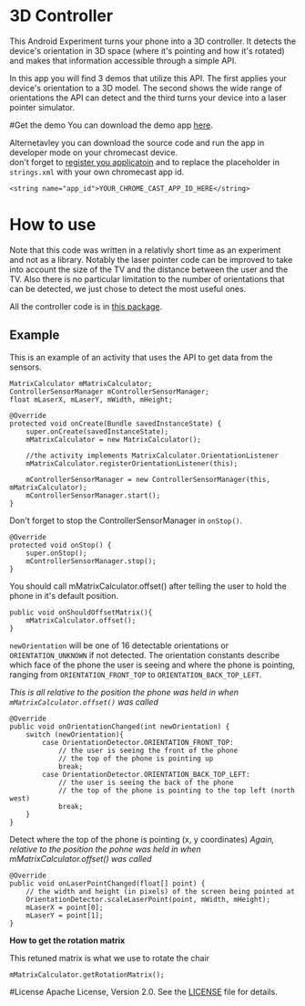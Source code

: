 # 3D Controller

This Android Experiment turns your phone into a 3D controller. It detects the device's orientation in 3D space (where it's pointing and how it's rotated) and makes that information accessible through a simple API.

In this app you will find 3 demos that utilize this API. The first applies your device's orientation to a 3D model. The second shows the wide range of orientations the API can detect and the third turns your device into a laser pointer simulator.

#Get the demo
You can download the demo app [here](https://play.google.com/store/apps/details?id=com.geomme.controller).

Alternetavley you can download the source code and run the app in developer mode on your chromecast device.  
don't forget to [register you applicatoin](https://developers.google.com/cast/docs/registration) and to replace the placeholder in `strings.xml` with your own chromecast app id.
```
<string name="app_id">YOUR_CHROME_CAST_APP_ID_HERE</string>
```

# How to use
Note that this code was written in a relativly short time as an experiment and not as a library. Notably the laser pointer code can be improved to take into account the size of the TV and the distance between the user and the TV. Also there is no particular limitation to the number of orientations that can be detected, we just chose to detect the most useful ones. 

All the controller code is in [this package](https://github.com/hatemsh/3D-controller/tree/master/app/src/main/java/com/example/controller/controller).

## Example
This is an example of an activity that uses the API to get data from the sensors.

```
MatrixCalculator mMatrixCalculator;
ControllerSensorManager mControllerSensorManager;
float mLaserX, mLaserY, mWidth, mHeight;

@Override
protected void onCreate(Bundle savedInstanceState) {
    super.onCreate(savedInstanceState);
    mMatrixCalculator = new MatrixCalculator();
    
    //the activity implements MatrixCalculator.OrientationListener
    mMatrixCalculator.registerOrientationListener(this);
    
    mControllerSensorManager = new ControllerSensorManager(this, mMatrixCalculator);
    mControllerSensorManager.start(); 
}
```

Don't forget to stop the ControllerSensorManager in `onStop()`. 
```
@Override
protected void onStop() {
    super.onStop();
    mControllerSensorManager.stop();
}
```

You should call mMatrixCalculator.offset() after telling the user to hold the phone in it's default position.
```
public void onShouldOffsetMatrix(){
    mMatrixCalculator.offset();
}
```


`newOrientation` will be one of 16 detectable orientations or `ORIENTATION_UNKNOWN` if not detected.
The orientation constants describe which face of the phone the user is seeing and where the phone is pointing,
ranging from `ORIENTATION_FRONT_TOP` to `ORIENTATION_BACK_TOP_LEFT`.  

*This is all relative to the position the phone was held in when `mMatrixCalculator.offset()` was called*
```
@Override
public void onOrientationChanged(int newOrientation) {
    switch (newOrientation){
        case OrientationDetector.ORIENTATION_FRONT_TOP:
            // the user is seeing the front of the phone
            // the top of the phone is pointing up
            break;
        case OrientationDetector.ORIENTATION_BACK_TOP_LEFT:
            // the user is seeing the back of the phone
            // the top of the phone is pointing to the top left (north west)
            break;
    }
}
```


Detect where the top of the phone is pointing (x, y coordinates)
*Again, relative to the position the pohne was held in when mMatrixCalculator.offset() was called*
```
@Override
public void onLaserPointChanged(float[] point) {
    // the width and height (in pixels) of the screen being pointed at
    OrientationDetector.scaleLaserPoint(point, mWidth, mHeight);
    mLaserX = point[0];
    mLaserY = point[1];
}
```

**How to get the rotation matrix**  

This retuned matrix is what we use to rotate the chair 
```
mMatrixCalculator.getRotationMatrix();
```

#License
Apache License, Version 2.0. See the [LICENSE](https://github.com/hatemsh/3D-controller/blob/master/LICENSE.md) file for details.


